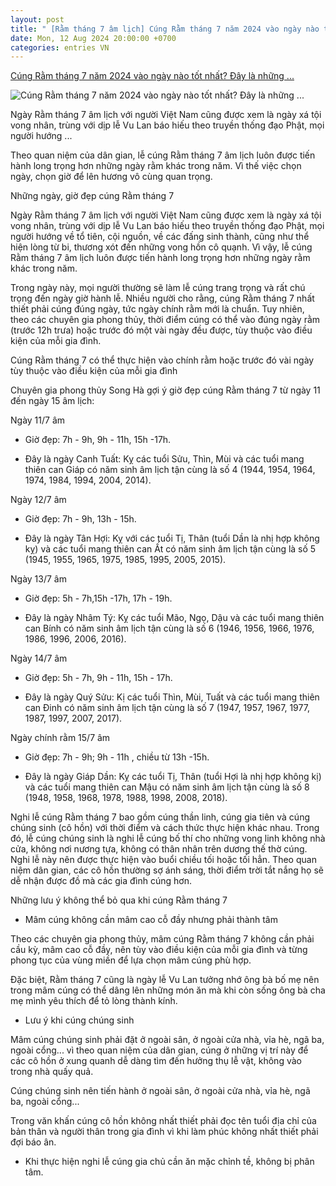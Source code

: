 ```yaml
---
layout: post
title: " [Rằm tháng 7 âm lịch] Cúng Rằm tháng 7 năm 2024 vào ngày nào tốt nhất? Đây là những ..."
date: Mon, 12 Aug 2024 20:00:00 +0700
categories: entries VN
---
```

[Cúng Rằm tháng 7 năm 2024 vào ngày nào tốt nhất? Đây là những ...](https://eva.vn/tin-tuc/cung-ram-thang-7-nam-2024-vao-ngay-nao-tot-nhat-day-la-nhung-khung-gio-dep-len-huong-de-gap-may-man-tai-loc-c73a605117.html)

![Cúng Rằm tháng 7 năm 2024 vào ngày nào tốt nhất? Đây là những ...](https://cdn.eva.vn/upload/3-2024/images/tienpv/img-social-uploadbtv-1723454428-74-thumbnail-width543height472-watermark.jpg)

Ngày Rằm tháng 7 âm lịch với người Việt Nam cũng được xem là ngày xá tội vong nhân, trùng với dịp lễ Vu Lan báo hiếu theo truyền thống đạo Phật, mọi người hướng ...

Theo quan niệm của dân gian, lễ cúng Rằm tháng 7 âm lịch luôn được tiến hành long trọng hơn những ngày rằm khác trong năm. Vì thế việc chọn ngày, chọn giờ để lên hương vô cùng quan trọng.

Những ngày, giờ đẹp cúng Rằm tháng 7

Ngày Rằm tháng 7 âm lịch với người Việt Nam cũng được xem là ngày xá tội vong nhân, trùng với dịp lễ Vu Lan báo hiếu theo truyền thống đạo Phật, mọi người hướng về tổ tiên, cội nguồn, về các đấng sinh thành, cũng như thể hiện lòng từ bi, thương xót đến những vong hồn cô quạnh. Vì vậy, lễ cúng Rằm tháng 7 âm lịch luôn được tiến hành long trọng hơn những ngày rằm khác trong năm.

Trong ngày này, mọi người thường sẽ làm lễ cúng trang trọng và rất chú trọng đến ngày giờ hành lễ. Nhiều người cho rằng, cúng Rằm tháng 7 nhất thiết phải cúng đúng ngày, tức ngày chính rằm mới là chuẩn. Tuy nhiên, theo các chuyên gia phong thủy, thời điểm cúng có thể vào đúng ngày rằm (trước 12h trưa) hoặc trước đó một vài ngày đều được, tùy thuộc vào điều kiện của mỗi gia đình.

Cúng Rằm tháng 7 có thể thực hiện vào chính rằm hoặc trước đó vài ngày tùy thuộc vào điều kiện của mỗi gia đình

Chuyên gia phong thủy Song Hà gợi ý giờ đẹp cúng Rằm tháng 7 từ ngày 11 đến ngày 15 âm lịch:

Ngày 11/7 âm

- Giờ đẹp: 7h - 9h, 9h - 11h, 15h -17h.

- Đây là ngày Canh Tuất: Kỵ các tuổi Sửu, Thìn, Mùi và các tuổi mang thiên can Giáp có năm sinh âm lịch tận cùng là số 4 (1944, 1954, 1964, 1974, 1984, 1994, 2004, 2014).

Ngày 12/7 âm

- Giờ đẹp: 7h - 9h, 13h - 15h.

- Đây là ngày Tân Hợi: Kỵ với các tuổi Tị, Thân (tuổi Dần là nhị hợp không kỵ) và các tuổi mang thiên can Ất có năm sinh âm lịch tận cùng là số 5 (1945, 1955, 1965, 1975, 1985, 1995, 2005, 2015).

Ngày 13/7 âm

- Giờ đẹp: 5h - 7h,15h -17h, 17h - 19h.

- Đây là ngày Nhâm Tý: Kỵ các tuổi Mão, Ngọ, Dậu và các tuổi mang thiên can Bính có năm sinh âm lịch tận cùng là số 6 (1946, 1956, 1966, 1976, 1986, 1996, 2006, 2016).

Ngày 14/7 âm

- Giờ đẹp: 5h - 7h, 9h - 11h, 15h - 17h.

- Đây là ngày Quý Sửu: Kị các tuổi Thìn, Mùi, Tuất và các tuổi mang thiên can Đinh có năm sinh âm lịch tận cùng là số 7 (1947, 1957, 1967, 1977, 1987, 1997, 2007, 2017).

Ngày chính rằm 15/7 âm

- Giờ đẹp: 7h - 9h; 9h - 11h , chiều từ 13h -15h.

- Đây là ngày Giáp Dần: Kỵ các tuổi Tị, Thân (tuổi Hợi là nhị hợp không kị) và các tuổi mang thiên can Mậu có năm sinh âm lịch tận cùng là số 8 (1948, 1958, 1968, 1978, 1988, 1998, 2008, 2018).

Nghi lễ cúng Rằm tháng 7 bao gồm cúng thần linh, cúng gia tiên và cúng chúng sinh (cô hồn) với thời điểm và cách thức thực hiện khác nhau. Trong đó, lễ cúng chúng sinh là nghi lễ cúng bố thí cho những vong linh không nhà cửa, không nơi nương tựa, không có thân nhân trên dương thế thờ cúng. Nghi lễ này nên được thực hiện vào buổi chiều tối hoặc tối hẳn. Theo quan niệm dân gian, các cô hồn thường sợ ánh sáng, thời điểm trời tắt nắng họ sẽ dễ nhận được đồ mà các gia đình cúng hơn.

Những lưu ý không thể bỏ qua khi cúng Rằm tháng 7

- Mâm cúng không cần mâm cao cỗ đầy nhưng phải thành tâm

Theo các chuyên gia phong thủy, mâm cúng Rằm tháng 7 không cần phải cầu kỳ, mâm cao cỗ đầy, nên tùy vào điều kiện của mỗi gia đình và từng phong tục của vùng miền để lựa chọn mâm cúng phù hợp.

Đặc biệt, Rằm tháng 7 cũng là ngày lễ Vu Lan tưởng nhớ ông bà bố mẹ nên trong mâm cúng có thể dâng lên những món ăn mà khi còn sống ông bà cha mẹ mình yêu thích để tỏ lòng thành kính.

- Lưu ý khi cúng chúng sinh

Mâm cúng chúng sinh phải đặt ở ngoài sân, ở ngoài cửa nhà, vỉa hè, ngã ba, ngoài cổng... vì theo quan niệm của dân gian, cúng ở những vị trí này để các cô hồn ở xung quanh dễ dàng tìm đến hưởng thụ lễ vật, không vào trong nhà quấy quả.

Cúng chúng sinh nên tiến hành ở ngoài sân, ở ngoài cửa nhà, vỉa hè, ngã ba, ngoài cổng...

Trong văn khấn cúng cô hồn không nhất thiết phải đọc tên tuổi địa chỉ của bản thân và người thân trong gia đình vì khi làm phúc không nhất thiết phải đợi báo ân.

- Khi thực hiện nghi lễ cúng gia chủ cần ăn mặc chỉnh tề, không bị phân tâm.

